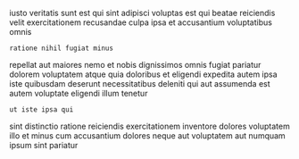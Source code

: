 <!--
title: Monitored national migration
author: Meaghan
date: 2014-09-10-1703
link: 2014-09-10-1703-monitored-national-migration
tags: [premium,Chrome,PHP,Linux]
-->

iusto veritatis sunt est qui sint adipisci voluptas est qui
beatae reiciendis velit
exercitationem recusandae culpa ipsa et accusantium voluptatibus omnis
 	ratione nihil fugiat minus 
repellat aut maiores nemo et
nobis dignissimos omnis fugiat pariatur dolorem voluptatem atque quia
doloribus et eligendi expedita autem
 ipsa iste quibusdam deserunt necessitatibus deleniti qui aut assumenda
est autem voluptate eligendi illum tenetur
 	ut iste ipsa qui
sint distinctio ratione reiciendis exercitationem inventore dolores voluptatem illo et
minus cum accusantium dolores neque
aut voluptatem aut
numquam ipsum sint pariatur